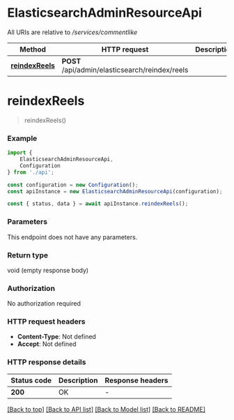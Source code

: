 # ElasticsearchAdminResourceApi

All URIs are relative to */services/commentlike*

|Method | HTTP request | Description|
|------------- | ------------- | -------------|
|[**reindexReels**](#reindexreels) | **POST** /api/admin/elasticsearch/reindex/reels | |

# **reindexReels**
> reindexReels()


### Example

```typescript
import {
    ElasticsearchAdminResourceApi,
    Configuration
} from './api';

const configuration = new Configuration();
const apiInstance = new ElasticsearchAdminResourceApi(configuration);

const { status, data } = await apiInstance.reindexReels();
```

### Parameters
This endpoint does not have any parameters.


### Return type

void (empty response body)

### Authorization

No authorization required

### HTTP request headers

 - **Content-Type**: Not defined
 - **Accept**: Not defined


### HTTP response details
| Status code | Description | Response headers |
|-------------|-------------|------------------|
|**200** | OK |  -  |

[[Back to top]](#) [[Back to API list]](../README.md#documentation-for-api-endpoints) [[Back to Model list]](../README.md#documentation-for-models) [[Back to README]](../README.md)


